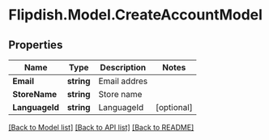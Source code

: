 # Flipdish.Model.CreateAccountModel
## Properties

Name | Type | Description | Notes
------------ | ------------- | ------------- | -------------
**Email** | **string** | Email addres | 
**StoreName** | **string** | Store name | 
**LanguageId** | **string** | LanguageId | [optional] 

[[Back to Model list]](../README.md#documentation-for-models) [[Back to API list]](../README.md#documentation-for-api-endpoints) [[Back to README]](../README.md)

